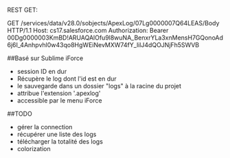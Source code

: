 REST GET:

GET /services/data/v28.0/sobjects/ApexLog/07Lg0000007Q64LEAS/Body HTTP/1.1
Host: cs17.salesforce.com
Authorization: Bearer 00Dg0000003KmBD!ARUAQAlOfu9l8wuNA_BenxrYLa3xnMensH7GQonoAd6j6I_4Anhpvhl0w43qo8HgWEiNevMXW74fY_lilJ4dQOJNjFh5SWVB

##Basé sur Sublime iForce
* session ID en dur
* Récupère le log dont l'id est en dur
* le sauvegarde dans un dossier "logs" à la racine du projet
* attribue l'extension '.apexlog'
* accessible par le menu iForce

##TODO
* gérer la connection
* récupérer une liste des logs
* télécharger la totalité des logs
* colorization
